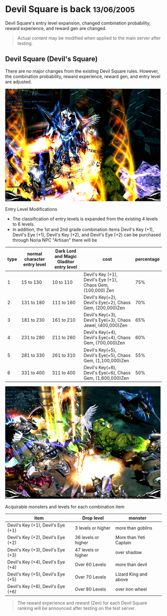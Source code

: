 # Devil Square is back <small>13/06/2005</small>

Devil Square's entry level expansion, changed combination probability, reward experience, and reward gen are changed.

> Actual content may be modified when applied to the main server after testing.

## Devil Square (Devil's Square)

There are no major changes from the existing Devil Square rules. However, the combination probability, reward experience, reward gen, and entry level are adjusted.

![](./img/shot52_a.jpg)

Entry Level Modifications

- The classification of entry levels is expanded from the existing 4 levels to 6 levels.
- In addition, the 1st and 2nd grade combination items Devil's Key (+1), Devil's Eye (+1), Devil's Key (+2), and Devil's Eye (+2) can be purchased through Noria NPC "Artisan" there will be

| type | normal character entry level | Dark Lord and Magic Gladitor entry level | cost                                                         | percentage |
| ---- | ---------------------------- | ---------------------------------------- | ------------------------------------------------------------ | ---------- |
| 1    | 15 to 130                    | 10 to 110                                | Devil's Key (+1), Devil's Eye (+1), Chaos Gem, (100,000) Zen | 75%        |
| 2    | 131 to 180                   | 111 to 160                               | Devil's Key(+2), Devil's Eye(+2), Chaos Gem, (200,000)Zen    | 70%        |
| 3    | 181 to 230                   | 161 to 210                               | Devil's Key(+3), Devil's Eye(+3), Chaos Jewel, (400,000)Zen  | 65%        |
| 4    | 231 to 280                   | 211 to 260                               | Devil's Key(+4), Devil's Eye(+4), Chaos Gem, (700,000)Zen    | 60%        |
| 5    | 281 to 330                   | 261 to 310                               | Devil's Key(+5), Devil's Eye(+5), Chaos Gem, (1,100,000)Zen  | 55%        |
| 6    | 331 to 400                   | 311 to 400                               | Devil's Key(+6), Devil's Eye(+6), Chaos Gem, (1,600,000)Zen  | 50%        |

![](./img/shot52_b.jpg)

Acquirable monsters and levels for each combination item

| item                               | Drop level          | monster                |
| ---------------------------------- | ------------------- | ---------------------- |
| Devil's Key (+1), Devil's Eye (+1) | 3 levels or higher  | more than goblins      |
| Devil's Key (+2), Devil's Eye (+2) | 36 levels or higher | More than Yeti Captain |
| Devil's Key (+3), Devil's Eye (+3) | 47 levels or higher | over shadow            |
| Devil's Key (+4), Devil's Eye (+4) | Over 60 Levels      | more than devil        |
| Devil's Key (+5), Devil's Eye (+5) | Over 70 Levels      | Lizard King and above  |
| Devil's Key (+6), Devil's Eye (+6) | Over 80 Levels      | over iron wheel        |

> The reward experience and reward (Zen) for each Devil Square ranking will be announced after testing on the test server.
